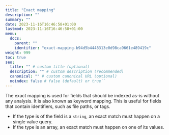 ```yaml
---
title: "Exact mapping"
description: ""
summary: ""
date: 2023-11-16T16:46:58+01:00
lastmod: 2023-11-16T16:46:58+01:00
menu:
  docs:
    parent: ""
    identifier: "exact-mapping-b94d5b4448313e0d98ca9661e489419c"
weight: 999
toc: true
seo:
  title: "" # custom title (optional)
  description: "" # custom description (recommended)
  canonical: "" # custom canonical URL (optional)
  noindex: false # false (default) or true``
---
```


The exact mapping is used for fields that should be indexed as-is without any analysis.
It is also known as keyword mapping. 
This is useful for fields that contain identifiers, such as file paths, or tags.

- If the type is of the field is a `string`, an exact match must happen on a single value query.
- If the type is an array, an exact match must happen on one of its values.
